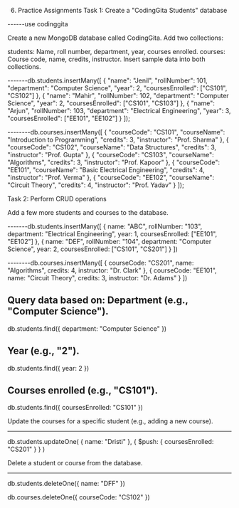 6. Practice Assignments
Task 1: Create a "CodingGita Students" database

------use codinggita  

Create a new MongoDB database called CodingGita. Add two collections:

students: Name, roll number, department, year, courses enrolled.
courses: Course code, name, credits, instructor.
Insert sample data into both collections.

-------db.students.insertMany([
  { 
    "name": "Jenil",
    "rollNumber": 101,
    "department": "Computer Science",
    "year": 2,
    "coursesEnrolled": ["CS101", "CS102"]
  },
  { 
    "name": "Mahir",
    "rollNumber": 102,
    "department": "Computer Science",
    "year": 2,
    "coursesEnrolled": ["CS101", "CS103"]
  },
  { 
    "name": "Arjun",
    "rollNumber": 103,
    "department": "Electrical Engineering",
    "year": 3,
    "coursesEnrolled": ["EE101", "EE102"]
  }
]);



--------db.courses.insertMany([
  { 
    "courseCode": "CS101", 
    "courseName": "Introduction to Programming", 
    "credits": 3, 
    "instructor": "Prof. Sharma" 
  },
  { 
    "courseCode": "CS102", 
    "courseName": "Data Structures", 
    "credits": 3, 
    "instructor": "Prof. Gupta" 
  },
  { 
    "courseCode": "CS103", 
    "courseName": "Algorithms", 
    "credits": 3, 
    "instructor": "Prof. Kapoor" 
  },
  { 
    "courseCode": "EE101", 
    "courseName": "Basic Electrical Engineering", 
    "credits": 4, 
    "instructor": "Prof. Verma" 
  },
  { 
    "courseCode": "EE102", 
    "courseName": "Circuit Theory", 
    "credits": 4, 
    "instructor": "Prof. Yadav" 
  }
]);


Task 2: Perform CRUD operations

Add a few more students and courses to the database.

-------db.students.insertMany([
  {
    name: "ABC",
    rollNumber: "103",
    department: "Electrical Engineering",
    year: 1,
    coursesEnrolled: ["EE101", "EE102"]
  },
  {
    name: "DEF",
    rollNumber: "104",
    department: "Computer Science",
    year: 2,
    coursesEnrolled: ["CS101", "CS201"]
  }
])


--------db.courses.insertMany([
  {
    courseCode: "CS201",
    name: "Algorithms",
    credits: 4,
    instructor: "Dr. Clark"
  },
  {
    courseCode: "EE101",
    name: "Circuit Theory",
    credits: 3,
    instructor: "Dr. Adams"
  }
])



Query data based on:
Department (e.g., "Computer Science").
---------
db.students.find({ department: "Computer Science" })


Year (e.g., "2").
-------
db.students.find({ year: 2 })

Courses enrolled (e.g., "CS101").
-------
db.students.find({ coursesEnrolled: "CS101" })

Update the courses for a specific student (e.g., adding a new course).

-------
db.students.updateOne(
  { name: "Dristi" },
  { $push: { coursesEnrolled: "CS201" } }
)

Delete a student or course from the database.

-------
db.students.deleteOne({ name: "DFF" })

db.courses.deleteOne({ courseCode: "CS102" })
